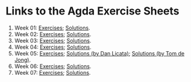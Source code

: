 # Links to the Agda Exercise Sheets

1. Week 01: [Exercises](01-Exercises.lagda.md);
   	    [Solutions](01-Solutions.lagda.md).
1. Week 02: [Exercises](02-Exercises.lagda.md);
   	    [Solutions](02-Solutions.lagda.md).
1. Week 03: [Exercises](03-Exercises.lagda.md);
   	    [Solutions](03-Solutions.lagda.md).
1. Week 04: [Exercises](../HITs/Exercises4.lagda.md);
   	    [Solutions](../HITs/Solutions4.lagda.md).
1. Week 05: [Exercises](../HITs/Exercises5.lagda.md);
   	    [Solutions (by Dan Licata)](../HITs/Solutions5-dan.lagda.md);
   	    [Solutions (by Tom de Jong)](../HITs/Solutions5-tom.lagda.md).
1. Week 06: [Exercises](../HITs/Exercises6.lagda.md);
   	    [Solutions](../HITs/Solutions6.lagda.md).
1. Week 07: [Exercises](../Cubical/Exercises7.lagda.md);
   	    [Solutions](../Cubical/Solutions7.lagda.md).
